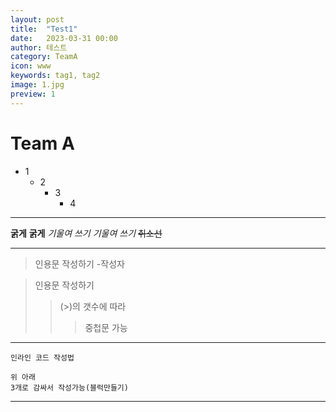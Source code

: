 ```yaml
---
layout: post
title:  "Test1"
date:   2023-03-31 00:00
author: 테스트
category: TeamA
icon: www
keywords: tag1, tag2
image: 1.jpg
preview: 1
---
```


# Team A

* 1
  - 2
    + 3
      + 4
***
__굵게__
**굵게**
_기울여 쓰기_
*기울여 쓰기*
~~취소선~~

-----

> 인용문 작성하기
-작성자

> 인용문 작성하기
>> (>)의 갯수에 따라
>>> 중첩문 가능

___

`인라인 코드 작성법`

```　
위 아래 
3개로 감싸서 작성가능(블럭만들기)
```
***
